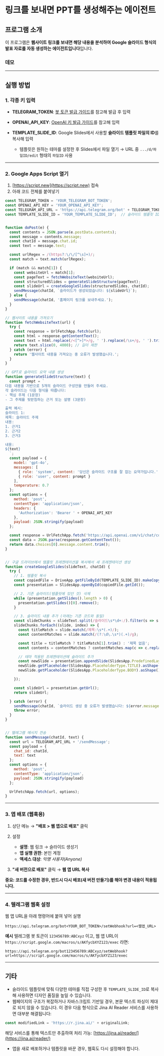 # 링크를 보내면 PPT를 생성해주는 에이전트

## 프로그램 소개

이 프로그램은 **웹사이트 링크를 보내면 해당 내용을 분석하여 Google 슬라이드 형식의 발표 자료를 자동 생성하는 에이전트입니다**입니다.

### 데모

---

## 실행 방법

### 1. 각종 키 입력

* **TELEGRAM\_TOKEN**: [봇 토큰 발급 가이드](https://github.com/dabidstudio/dabidstudio_guides/blob/main/get_telegram_token.md)를 참고해 발급 후 입력
* **OPENAI\_API\_KEY**: [OpenAI 키 발급 가이드](https://github.com/dabidstudio/dabidstudio_guides/blob/main/get-openai-api-key.md)를 참고해 입력
* **TEMPLATE\_SLIDE\_ID**: Google Slides에서 사용할 **슬라이드 템플릿 파일의 ID**를 복사해 입력

  * 템플릿은 원하는 테마를 설정한 후 Slides에서 파일 열기 → URL 중 `.../d/파일ID/edit` 형태의 `파일ID` 사용

---

### 2. Google Apps Script 열기

1. [https://script.new](https://script.new) 접속
2. 아래 코드 전체를 붙여넣기

```javascript
const TELEGRAM_TOKEN = 'YOUR_TELEGRAM_BOT_TOKEN';
const OPENAI_API_KEY = 'YOUR_OPENAI_API_KEY';
const TELEGRAM_API_URL = 'https://api.telegram.org/bot' + TELEGRAM_TOKEN;
const TEMPLATE_SLIDE_ID = 'YOUR_TEMPLATE_SLIDE_ID';  // 슬라이드 템플릿 ID 입력


function doPost(e) {
  const contents = JSON.parse(e.postData.contents);
  const message = contents.message;
  const chatId = message.chat.id;
  const text = message.text;

  const urlRegex = /(https?:\/\/[^\s]+)/;
  const match = text.match(urlRegex);

  if (match && match[1]) {
    const websiteUrl = match[1];
    const pageText = fetchWebsiteText(websiteUrl);
    const structuredSlides = generateSlideStructure(pageText);
    const slideUrl = createGoogleSlides(structuredSlides, chatId);
    sendMessage(chatId, `슬라이드가 생성되었습니다: ${slideUrl}`);
  } else {
    sendMessage(chatId, '홈페이지 링크를 보내주세요.');
  }
}

// 웹사이트 내용을 가져오기
function fetchWebsiteText(url) {
  try {
    const response = UrlFetchApp.fetch(url);
    const html = response.getContentText();
    const text = html.replace(/<[^>]*>/g, ' ').replace(/\s+/g, ' ').trim();
    return text.slice(0, 4000); // 길이 제한
  } catch (error) {
    return '웹사이트 내용을 가져오는 중 오류가 발생했습니다.';
  }
}

// GPT로 슬라이드 요약 내용 생성
function generateSlideStructure(text) {
  const prompt = `
다음 내용을 기반으로 5개의 슬라이드 구성안을 만들어 주세요.
각 슬라이드는 다음 형식을 따릅니다:
- 핵심 주제 (1문장)
- 그 주제를 뒷받침하는 근거 또는 설명 (3문장)

출력 예시:
슬라이드 1:
제목: 슬라이드 주제
내용:
1. 근거1
2. 근거2
3. 근거3

내용:
${text}
  `;
  const payload = {
    model: 'gpt-4o',
    messages: [
      { role: 'system', content: '당신은 슬라이드 구조를 잘 잡는 요약가입니다.' },
      { role: 'user', content: prompt }
    ],
    temperature: 0.7
  };
  const options = {
    method: 'post',
    contentType: 'application/json',
    headers: {
      'Authorization': 'Bearer ' + OPENAI_API_KEY
    },
    payload: JSON.stringify(payload)
  };

  const response = UrlFetchApp.fetch('https://api.openai.com/v1/chat/completions', options);
  const data = JSON.parse(response.getContentText());
  return data.choices[0].message.content.trim();
}


// 구글 드라이브에서 템플릿 프레젠테이션을 복사해서 새 프레젠테이션 생성
function createGoogleSlides(slideText, chatId) {
  try {
    // 1. 템플릿 복사
    const copiedFile = DriveApp.getFileById(TEMPLATE_SLIDE_ID).makeCopy('자동 생성된 슬라이드');
    const presentation = SlidesApp.openById(copiedFile.getId());

    // 2. 기존 슬라이드(템플릿에 있던 것) 삭제
    while (presentation.getSlides().length > 0) {
      presentation.getSlides()[0].remove();
    }

    // 3. 슬라이드 내용 추가 (아래는 기존 코드와 동일)
    const slideChunks = slideText.split(/슬라이드\s*\d+:/).filter(s => s.trim() !== '');
    slideChunks.forEach((slide, index) => {
      const titleMatch = slide.match(/제목:\s*(.+)/);
      const contentMatches = slide.match(/(?:\d\.\s*)(.+)/g);

      const title = titleMatch ? titleMatch[1].trim() : '제목 없음';
      const contents = contentMatches ? contentMatches.map(c => c.replace(/^\d\.\s*/, '')) : [];

      // 테마 적용된 프레젠테이션에 슬라이드 추가
      const newSlide = presentation.appendSlide(SlidesApp.PredefinedLayout.TITLE_AND_BODY);
      newSlide.getPlaceholder(SlidesApp.PlaceholderType.TITLE).asShape().getText().setText(title);
      newSlide.getPlaceholder(SlidesApp.PlaceholderType.BODY).asShape().getText().setText(contents.join('\n'));

    });

    const slideUrl = presentation.getUrl();
    return slideUrl;

  } catch (error) {
    sendMessage(chatId, `슬라이드 생성 중 오류가 발생했습니다: ${error.message}`);
    throw error;
  }
}


// 텔레그램 메시지 전송
function sendMessage(chatId, text) {
  const url = TELEGRAM_API_URL + '/sendMessage';
  const payload = {
    chat_id: chatId,
    text: text
  };
  const options = {
    method: 'post',
    contentType: 'application/json',
    payload: JSON.stringify(payload)
  };

  UrlFetchApp.fetch(url, options);
}

```

---

### 3. 앱 배포 (웹훅용)

1. 상단 메뉴 → **"배포 > 웹 앱으로 배포"** 클릭
2. 설정

   * **설명**: 웹 링크 → 슬라이드 생성기
   * **앱 실행 권한**: 본인 계정
   * **액세스 대상**: *익명 사용자(Anyone)*
3. **"새 버전으로 배포"** 클릭 → **웹 앱 URL 복사**

**중요: 코드를 수정한 경우, 반드시 다시 배포(새 버전 만들기)를 해야 변경 내용이 적용됩니다.**

---

### 4. 텔레그램 웹훅 설정

웹 앱 URL을 아래 명령어에 붙여 넣어 실행

```
https://api.telegram.org/bot<YOUR_BOT_TOKEN>/setWebhook?url=<웹앱_URL>
```

**예시**
텔레그램 봇 토큰이 `123456789:ABCxyz` 이고, 웹 앱 URL이
`https://script.google.com/macros/s/AKfycbXYZ123/exec` 라면:

```
https://api.telegram.org/bot123456789:ABCxyz/setWebhook?url=https://script.google.com/macros/s/AKfycbXYZ123/exec
```

---

## 기타

* 슬라이드 템플릿에 맞춰 다양한 테마를 직접 구성한 후 `TEMPLATE_SLIDE_ID`로 복사해 사용하면 디자인 품질을 높일 수 있습니다.
* 웹페이지의 구조가 복잡하거나 자바스크립트 기반일 경우, 본문 텍스트 파싱이 제대로 되지 않을 수 있습니다.
  이 경우 다음 형식으로 Jina AI Reader 서비스를 사용하면 대부분 해결됩니다:

```javascript
const modifiedLink = 'https://r.jina.ai/' + originalLink;
```

해당 서비스를 통해 텍스트만 추출하여 처리 가능: [https://jina.ai/reader/](https://jina.ai/reader/)

* 앱을 새로 배포하거나 템플릿을 바꾼 경우, 웹훅도 다시 설정해야 합니다.

